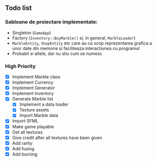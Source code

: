 ## Todo list

### Sabloane de proiectare implementate:
- Singleton (`GameApp`)
- Factory (`Inventory::BuyMarble()` si, in general, `MarbleLoader`)
- `MarbleEntity`, `ShopEntity` etc care au ca scop reprezentarea grafica a unor date din memorie si faciliteaza interactiunea cu programul
- Probabil si altele, dar nu stiu cum se numesc

### High Priority
- [x] Implement Marble class
- [x] Implement Currency
- [x] Implement Generator
- [x] Implement Inventory
- [x] Generate Marble list
  - [x] Implement a data loader
  - [x] Texture assets
  - [x] Import Marble data
- [x] Import SFML
- [x] Make game playable
- [x] Get all textures
- [x] Give credit after all textures have been given
- [x] Add rarity
- [x] Add fusing 
- [x] Add burning

<!-- Raritati posibile:
* normal 54% 1-54
* rare 30% 55-84
* super 12% 85-96
* ultra rare 3% 97-99
* legendary 1% 100
* mythic 0% (fusion-only)
-->